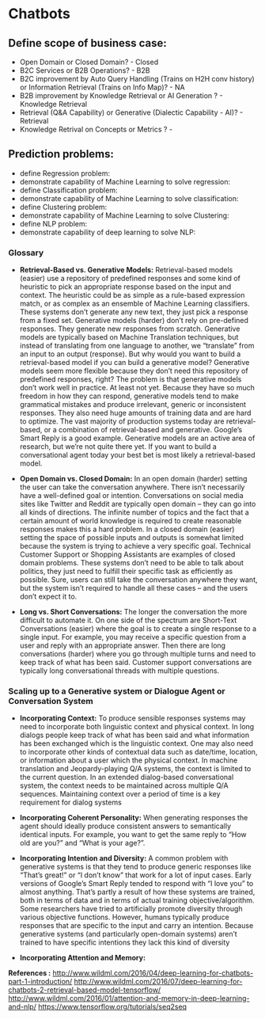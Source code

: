 # Chatbots

## **Define scope of business case:**
* Open Domain or Closed Domain? - Closed
* B2C Services or B2B Operations? - B2B
* B2C improvement by Auto Query Handling (Trains on H2H conv history) or Information Retrieval (Trains on Info Map)? - NA
* B2B improvement by Knowledge Retrieval or AI Generation ? - Knowledge Retrieval
* Retrieval (Q&A Capability) or Generative (Dialectic Capability - AI)? - Retrieval
* Knowledge Retrival on Concepts or Metrics ? - 

## **Prediction problems:**
* define Regression problem:
* demonstrate capability of Machine Learning to solve regression:
* define Classification problem:
* demonstrate capability of Machine Learning to solve classification:
* define Clustering problem:
* demonstrate capability of Machine Learning to solve Clustering:
* define NLP problem: 
* demonstrate capability of deep learning to solve NLP:


### Glossary
* **Retrieval-Based vs. Generative Models:**
Retrieval-based models (easier) use a repository of predefined responses and some kind of heuristic to pick an appropriate response based on the input and context. The heuristic could be as simple as a rule-based expression match, or as complex as an ensemble of Machine Learning classifiers. These systems don’t generate any new text, they just pick a response from a fixed set.
Generative models (harder) don’t rely on pre-defined responses. They generate new responses from scratch. Generative models are typically based on Machine Translation techniques, but instead of translating from one language to another, we “translate” from an input to an output (response).
But why would you want to build a retrieval-based model if you can build a generative model? Generative models seem more flexible because they don’t need this repository of predefined responses, right?
The problem is that generative models don’t work well in practice. At least not yet. Because they have so much freedom in how they can respond, generative models tend to make grammatical mistakes and produce irrelevant, generic or inconsistent responses. They also need huge amounts of training data and are hard to optimize. The vast majority of production systems today are retrieval-based, or a combination of retrieval-based and generative. Google’s Smart Reply is a good example. Generative models are an active area of research, but we’re not quite there yet. If you want to build a conversational agent today your best bet is most likely a retrieval-based model.

* **Open Domain vs. Closed Domain:**
In an open domain (harder) setting the user can take the conversation anywhere. There isn’t necessarily have a well-defined goal or intention. Conversations on social media sites like Twitter and Reddit are typically open domain – they can go into all kinds of directions. The infinite number of topics and the fact that a certain amount of world knowledge is required to create reasonable responses makes this a hard problem.
In a closed domain (easier) setting the space of possible inputs and outputs is somewhat limited because the system is trying to achieve a very specific goal. Technical Customer Support or Shopping Assistants are examples of closed domain problems. These systems don’t need to be able to talk about politics, they just need to fulfill their specific task as efficiently as possible. Sure, users can still take the conversation anywhere they want, but the system isn’t required to handle all these cases – and the users don’t expect it to.

* **Long vs. Short Conversations:**
The longer the conversation the more difficult to automate it. On one side of the spectrum are Short-Text Conversations (easier) where the goal is to create a single response to a single input. For example, you may receive a specific question from a user and reply with an appropriate answer. Then there are long conversations (harder) where you go through multiple turns and need to keep track of what has been said. Customer support conversations are typically long conversational threads with multiple questions.

### Scaling up to a Generative system or Dialogue Agent or Conversation System 
* **Incorporating Context:**
To produce sensible responses systems may need to incorporate both linguistic context and physical context. 
In long dialogs people keep track of what has been said and what information has been exchanged which is the linguistic context.
One may also need to incorporate other kinds of contextual data such as date/time, location, or information about a user which the physical context.
In machine translation and Jeopardy-playing Q/A systems, the context is limited to the current question. In an extended dialog-based conversational system, the context needs to be maintained across multiple Q/A sequences. Maintaining context over a period of time is a key requirement for dialog systems

* **Incorporating Coherent Personality:**
When generating responses the agent should ideally produce consistent answers to semantically identical inputs. For example, you want to get the same reply to “How old are you?” and “What is your age?”. 

* **Incorporating Intention and Diversity:**
A common problem with generative systems is that they tend to produce generic responses like “That’s great!” or “I don’t know” that work for a lot of input cases. Early versions of Google’s Smart Reply tended to respond with “I love you” to almost anything. That’s partly a result of how these systems are trained, both in terms of data and in terms of actual training objective/algorithm. Some researchers have tried to artificially promote diversity through various objective functions. However, humans typically produce responses that are specific to the input and carry an intention. Because generative systems (and particularly open-domain systems) aren’t trained to have specific intentions they lack this kind of diversity

* **Incorporating Attention and Memory:**



**References :**
http://www.wildml.com/2016/04/deep-learning-for-chatbots-part-1-introduction/
http://www.wildml.com/2016/07/deep-learning-for-chatbots-2-retrieval-based-model-tensorflow/
http://www.wildml.com/2016/01/attention-and-memory-in-deep-learning-and-nlp/
https://www.tensorflow.org/tutorials/seq2seq
